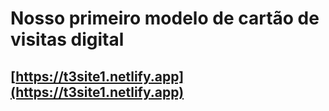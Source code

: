 # Nosso primeiro modelo de cartão de visitas digital

## [https://t3site1.netlify.app](https://t3site1.netlify.app)
